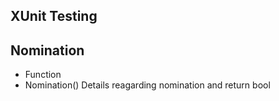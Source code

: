 ## XUnit Testing

## Nomination 
- Function 
- Nomination() Details reagarding nomination and return bool
